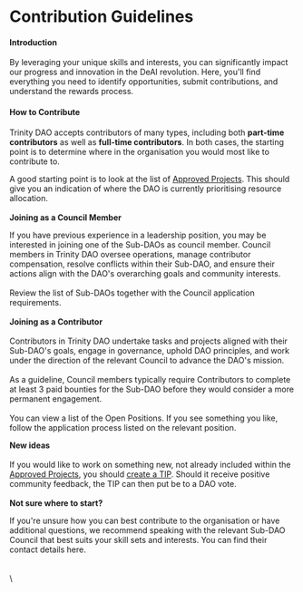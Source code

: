 # Contribution Guidelines

#### Introduction

By leveraging your unique skills and interests, you can significantly impact our progress and innovation in the DeAI revolution. Here, you'll find everything you need to identify opportunities, submit contributions, and understand the rewards process.

#### How to Contribute

Trinity DAO accepts contributors of many types, including both **part-time contributors** as well as **full-time contributors**. In both cases, the starting point is to determine where in the organisation you would most like to contribute to.&#x20;

A good starting point is to look at the list of [Approved Projects](https://github.com/README.md). This should give you an indication of where the DAO is currently prioritising resource allocation. \
\
**Joining as a Council Member**

If you have previous experience in a leadership position, you may be interested in joining one of the Sub-DAOs as council member. Council members in Trinity DAO oversee operations, manage contributor compensation, resolve conflicts within their Sub-DAO, and ensure their actions align with the DAO's overarching goals and community interests.\
\
Review the list of Sub-DAOs together with the Council application requirements. \
\
**Joining as a Contributor**\
\
Contributors in Trinity DAO undertake tasks and projects aligned with their Sub-DAO's goals, engage in governance, uphold DAO principles, and work under the direction of the relevant Council to advance the DAO's mission.\
\
As a guideline, Council members typically require Contributors to complete at least 3 paid bounties for the Sub-DAO before they would consider a more permanent engagement. \
\
You can view a list of the Open Positions. If you see something you like, follow the application process listed on the relevant position.&#x20;

**New ideas**\
\
If you would like to work on something new, not already included within the [Approved Projects](https://github.com/README.md), you should [create a TIP](../governance/the-tips.md). Should it receive positive community feedback, the TIP can then put be to a DAO vote. \
\
**Not sure where to start?**&#x20;

If you're unsure how you can best contribute to the organisation or have additional questions, we recommend speaking with the relevant Sub-DAO Council that best suits your skill sets and interests. You can find their contact details here. \
\
\
\
